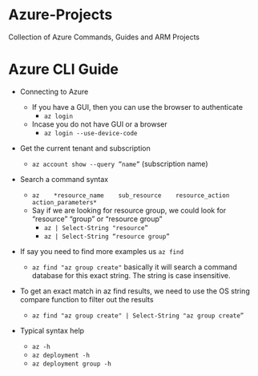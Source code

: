 # Azure-Projects

Collection of Azure Commands, Guides and ARM Projects

# Azure CLI Guide

- Connecting to Azure
  - If you have a GUI, then you can use the browser to authenticate
    - `az login`
  - Incase you do not have GUI or a browser
    - `az login --use-device-code`
- Get the current tenant and subscription
  - `az account show --query ”name”` (subscription name)
- Search a command syntax

  - `az    *resource_name    sub_resource    resource_action    action_parameters*`
  - Say if we are looking for resource group, we could look for “resource” “group” or “resource group”
    - `az | Select-String "resource”`
    - `az | Select-String “resource group”`

- If say you need to find more examples us `az find`

  - `az find "az group create"` basically it will search a command database for this exact string. The string is case insensitive.

- To get an exact match in az find results, we need to use the OS string compare function to filter out the results
  - `az find "az group create" | Select-String "az group create”`
- Typical syntax help
  - `az -h`
  - `az deployment -h`
  - `az deployment group -h`
